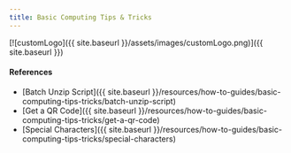 ```yaml
---
title: Basic Computing Tips & Tricks
---
```


[![customLogo]({{ site.baseurl }}/assets/images/customLogo.png)]({{ site.baseurl }})

#### References

- [Batch Unzip Script]({{ site.baseurl }}/resources/how-to-guides/basic-computing-tips-tricks/batch-unzip-script)
- [Get a QR Code]({{ site.baseurl }}/resources/how-to-guides/basic-computing-tips-tricks/get-a-qr-code)
- [Special Characters]({{ site.baseurl }}/resources/how-to-guides/basic-computing-tips-tricks/special-characters)

